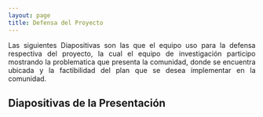 ```yaml
---
layout: page
title: Defensa del Proyecto
---
```


<div style="text-align: justify">
    Las siguientes Diapositivas son las que el equipo uso para la defensa respectiva del proyecto, la cual el equipo de investigación participo mostrando la problematica que presenta la comunidad, donde se encuentra ubicada y la factibilidad del plan que se desea implementar en la comunidad.
</div>

## Diapositivas de la Presentación ##